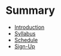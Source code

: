 # Summary

* [Introduction](README.md)
* [Syllabus](dm1123_vfs_syllabus.md)
* [Schedule](dm1123_schedule_overview.md)
* [Sign-Up](/signups.md)

